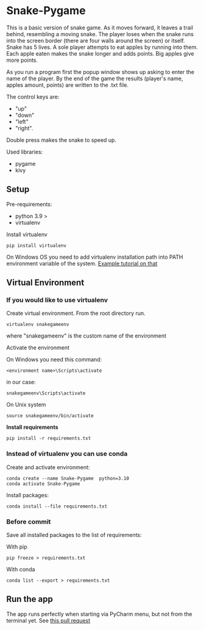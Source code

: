 # Snake-Pygame
This is a basic version of snake game. As it moves forward, it leaves a trail behind, resembling a moving snake.
The player loses when the snake runs into the screen border (there are four walls around the screen) or itself. Snake has 5 lives. 
A sole player attempts to eat apples by running into them. Each apple eaten makes the snake longer and adds points. Big apples give more points.

As you run a program first the popup window shows up asking to enter the name of the player. 
By the end of the game the results (player's name, apples amount, points) are written to the .txt file. 

The control keys are:
- "up"
- "down"
- "left"
- "right".

Double press makes the snake to speed up.

Used libraries:
- pygame
- kivy


## Setup

Pre-requirements:

* python 3.9 >
* virtualenv

Install virtualenv 

```shell
pip install virtualenv
```

On Windows OS you need to add virtualenv installation path into
PATH environment variable of the system.
[Example tutorial on that](https://linuxhint.com/activate-virtualenv-windows/)



## Virtual Environment

### If you would like to use **virtualenv**
Create virtual environment.
From the root directory run.

```shell
virtualenv snakegameenv
```

where "snakegameenv" is the custom name of the environment

Activate the environment

On Windows you need this command:

```shell
<environment name>\Scripts\activate
```

in our case:

```shell
snakegameenv\Scripts\activate
```

On Unix system

```shell
source snakegameenv/bin/activate
```

**Install requirements**

```shell
pip install -r requirements.txt
```

### Instead of virtualenv you can use **conda**

Create and activate environment:

```shell
conda create --name Snake-Pygame  python=3.10
conda activate Snake-Pygame
```

Install packages:

```shell
conda install --file requirements.txt
```

### Before commit 

Save all installed packages to the list of requirements:

With pip
```shell
pip freeze > requirements.txt
```

With conda

```shell
conda list --export > requirements.txt
```


## Run the app

The app runs perfectly when starting via PyCharm menu, but not from the terminal yet.
See [this pull request](https://github.com/TkhiienLok/Snake-Pygame/pull/18)

